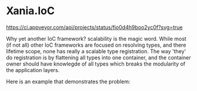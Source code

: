 # Xania.IoC

https://ci.appveyor.com/api/projects/status/fio0d4h9boo2yc0f?svg=true

Why yet another IoC framework? scalability is the magic word. While most (if not all) other IoC frameworks are focused on resolving types, and there lifetime scope, none has really a scalable type registration. The way 'they' do registration is by flattening all types into one container, and the container owner should have knowlegde of all types which breaks the modularity of the application layers.

Here is an example that demonstrates the problem:

